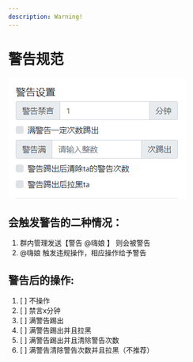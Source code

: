 ```yaml
---
description: Warning!
---
```


# 警告规范

![](../../.gitbook/assets/image%20%2813%29.png)

## 会触发警告的二种情况：

1. 群内管理发送【警告 @嗨娘 】 则会被警告
2. @嗨娘 触发违规操作，相应操作给予警告

##   警告后的操作:

1. [ ] 不操作
2. [ ] 禁言x分钟
3. [ ] 满警告踢出
4. [ ] 满警告踢出并且拉黑
5. [ ] 满警告踢出并且清除警告次数
6. [ ] 满警告清除警告次数并且拉黑（不推荐）



